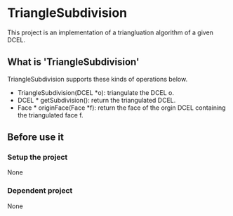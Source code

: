 # TriangleSubdivision

This project is an implementation of a triangluation algorithm of a given DCEL. 

## What is 'TriangleSubdivision'
TriangleSubdivision supports these kinds of operations below.
- TriangleSubdivision(DCEL *o): triangulate the DCEL o.
- DCEL * getSubdivision(): return the triangulated DCEL.
- Face * originFace(Face *f): return the face of the orgin DCEL containing the triangulated face f.

## Before use it 
### Setup the project
None

### Dependent project
None